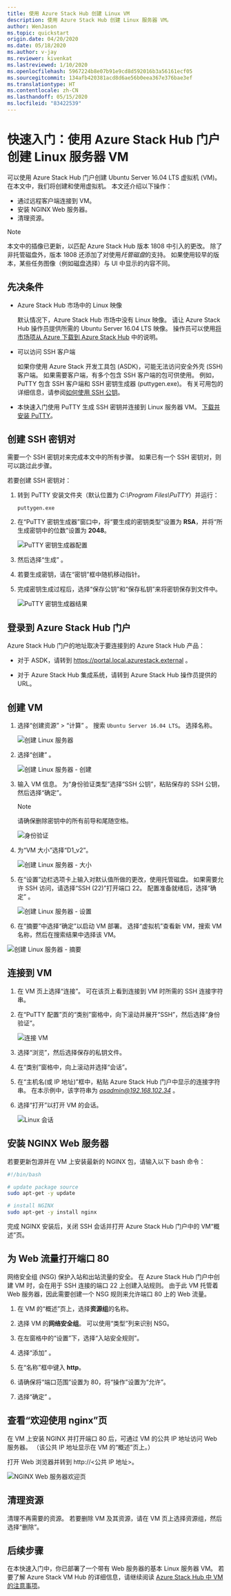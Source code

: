 ```yaml
---
title: 使用 Azure Stack Hub 创建 Linux VM
description: 使用 Azure Stack Hub 创建 Linux 服务器 VM。
author: WenJason
ms.topic: quickstart
origin.date: 04/20/2020
ms.date: 05/18/2020
ms.author: v-jay
ms.reviewer: kivenkat
ms.lastreviewed: 1/10/2020
ms.openlocfilehash: 5967224b8e07b91e9cd8d592016b3a56161ecf05
ms.sourcegitcommit: 134afb420381acd8d6ae56b0eea367e376bae3ef
ms.translationtype: HT
ms.contentlocale: zh-CN
ms.lasthandoff: 05/15/2020
ms.locfileid: "83422539"
---
```

# <a name="quickstart-create-a-linux-server-vm-by-using-the-azure-stack-hub-portal"></a>快速入门：使用 Azure Stack Hub 门户创建 Linux 服务器 VM

可以使用 Azure Stack Hub 门户创建 Ubuntu Server 16.04 LTS 虚拟机 (VM)。 在本文中，我们将创建和使用虚拟机。 本文还介绍以下操作：

* 通过远程客户端连接到 VM。
* 安装 NGINX Web 服务器。
* 清理资源。

> [!NOTE]  
> 本文中的插像已更新，以匹配 Azure Stack Hub 版本 1808 中引入的更改。 除了非托管磁盘外，版本 1808 还添加了对使用*托管磁盘*的支持。 如果使用较早的版本，某些任务图像（例如磁盘选择）与 UI 中显示的内容不同。  

## <a name="prerequisites"></a>先决条件

* Azure Stack Hub 市场中的 Linux 映像

   默认情况下，Azure Stack Hub 市场中没有 Linux 映像。 请让 Azure Stack Hub 操作员提供所需的 Ubuntu Server 16.04 LTS 映像。 操作员可以使用[将市场项从 Azure 下载到 Azure Stack Hub](../operator/azure-stack-download-azure-marketplace-item.md) 中的说明。

* 可以访问 SSH 客户端

   如果你使用 Azure Stack 开发工具包 (ASDK)，可能无法访问安全外壳 (SSH) 客户端。 如果需要客户端，有多个包含 SSH 客户端的包可供使用。 例如，PuTTY 包含 SSH 客户端和 SSH 密钥生成器 (puttygen.exe)。 有关可用包的详细信息，请参阅[如何使用 SSH 公钥](azure-stack-dev-start-howto-ssh-public-key.md)。

* 本快速入门使用 PuTTY 生成 SSH 密钥并连接到 Linux 服务器 VM。 [下载并安装 PuTTY](https://www.putty.org)。

## <a name="create-an-ssh-key-pair"></a>创建 SSH 密钥对

需要一个 SSH 密钥对来完成本文中的所有步骤。 如果已有一个 SSH 密钥对，则可以跳过此步骤。

若要创建 SSH 密钥对：

1. 转到 PuTTY 安装文件夹（默认位置为 *C:\Program Files\PuTTY*）并运行：

    `puttygen.exe`

1. 在“PuTTY 密钥生成器”窗口中，将“要生成的密钥类型”设置为 **RSA**，并将“所生成密钥中的位数”设置为 **2048**。   

   ![PuTTY 密钥生成器配置](media/azure-stack-quick-linux-portal/Putty01a.png)

1. 然后选择“生成”  。

1. 若要生成密钥，请在“密钥”框中随机移动指针。 

1. 完成密钥生成过程后，选择“保存公钥”和“保存私钥”来将密钥保存到文件中。  

   ![PuTTY 密钥生成器结果](media/azure-stack-quick-linux-portal/Putty02a.png)

## <a name="sign-in-to-the-azure-stack-hub-portal"></a>登录到 Azure Stack Hub 门户

Azure Stack Hub 门户的地址取决于要连接到的 Azure Stack Hub 产品：

* 对于 ASDK，请转到 https://portal.local.azurestack.external 。

* 对于 Azure Stack Hub 集成系统，请转到 Azure Stack Hub 操作员提供的 URL。

## <a name="create-the-vm"></a>创建 VM

1. 选择“创建资源”   > “计算”  。 搜索 `Ubuntu Server 16.04 LTS`。 选择名称。

   ![创建 Linux 服务器](media/azure-stack-quick-linux-portal/image1.png)

1. 选择“创建”  。

   ![创建 Linux 服务器 - 创建](media/azure-stack-quick-linux-portal/image2.png)

1. 输入 VM 信息。 为“身份验证类型”选择“SSH 公钥”，粘贴保存的 SSH 公钥，然后选择“确定”。  

    > [!Note]  
    > 请确保删除密钥中的所有前导和尾随空格。

   ![身份验证](media/azure-stack-quick-linux-portal/image3.png)

1. 为“VM 大小”选择“D1_v2”。 

   ![创建 Linux 服务器 - 大小](media/azure-stack-quick-linux-portal/image4.png)

1. 在“设置”边栏选项卡上输入对默认值所做的更改，使用托管磁盘。  如果需要允许 SSH 访问，请选择“SSH (22)”打开端口 22。  配置准备就绪后，选择“确定”  。

   ![创建 Linux 服务器 - 设置](media/azure-stack-quick-linux-portal/image5.png)

1. 在“摘要”中选择“确定”以启动 VM 部署。  选择“虚拟机”查看新 VM，搜索 VM 名称，然后在搜索结果中选择该 VM。 

![创建 Linux 服务器 - 摘要](media/azure-stack-quick-linux-portal/image5.png)

## <a name="connect-to-the-vm"></a>连接到 VM

1. 在 VM 页上选择“连接”。  可在该页上看到连接到 VM 时所需的 SSH 连接字符串。 

1. 在“PuTTY 配置”页的“类别”窗格中，向下滚动并展开“SSH”，然后选择“身份验证”。     

   ![连接 VM](media/azure-stack-quick-linux-portal/putty03a.png)

1. 选择“浏览”，然后选择保存的私钥文件。 

1. 在“类别”窗格中，向上滚动并选择“会话”。  

1. 在“主机名(或 IP 地址)”框中，粘贴 Azure Stack Hub 门户中显示的连接字符串。  在本示例中，该字符串为 *asadmin@192.168.102.34* 。

1. 选择“打开”以打开 VM 的会话。 

   ![Linux 会话](media/azure-stack-quick-linux-portal/Putty05a.png)

## <a name="install-the-nginx-web-server"></a>安装 NGINX Web 服务器

若要更新包源并在 VM 上安装最新的 NGINX 包，请输入以下 bash 命令：

```bash
#!/bin/bash

# update package source
sudo apt-get -y update

# install NGINX
sudo apt-get -y install nginx
```

完成 NGINX 安装后，关闭 SSH 会话并打开 Azure Stack Hub 门户中的 VM“概述”页。 

## <a name="open-port-80-for-web-traffic"></a>为 Web 流量打开端口 80

网络安全组 (NSG) 保护入站和出站流量的安全。 在 Azure Stack Hub 门户中创建 VM 时，会在用于 SSH 连接的端口 22 上创建入站规则。 由于此 VM 托管着 Web 服务器，因此需要创建一个 NSG 规则来允许端口 80 上的 Web 流量。

1. 在 VM 的“概述”页上，选择**资源组**的名称。 

1. 选择 VM 的**网络安全组**。 可以使用“类型”列来识别 NSG。 

1. 在左窗格中的“设置”下，选择“入站安全规则”。  

1. 选择“添加”   。

1. 在“名称”框中键入 **http**。  

1. 请确保将“端口范围”设置为 80，将“操作”设置为“允许”。   

1. 选择“确定”  。

## <a name="view-the-welcome-to-nginx-page"></a>查看“欢迎使用 nginx”页

在 VM 上安装 NGINX 并打开端口 80 后，可通过 VM 的公共 IP 地址访问 Web 服务器。 （该公共 IP 地址显示在 VM 的“概述”页上。） 

打开 Web 浏览器并转到 http://\<公共 IP 地址>。 

![NGINX Web 服务器欢迎页](media/azure-stack-quick-linux-portal/linux-05a.png)

## <a name="clean-up-resources"></a>清理资源

清理不再需要的资源。 若要删除 VM 及其资源，请在 VM 页上选择资源组，然后选择“删除”。 

## <a name="next-steps"></a>后续步骤

在本快速入门中，你已部署了一个带有 Web 服务器的基本 Linux 服务器 VM。 若要了解 Azure Stack VM Hub 的详细信息，请继续阅读 [Azure Stack Hub 中 VM 的注意事项](azure-stack-vm-considerations.md)。
